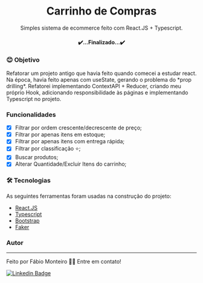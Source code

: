 <h1 align="center">Carrinho de Compras</h1>

<p align="center">
    Simples sistema de ecommerce feito com React.JS + Typescript.
</p>
<h4 align="center"> 
	✔️...Finalizado...✔️
</h4>

### 😊 Objetivo
<p align="left">Refatorar um projeto antigo que havia feito quando comecei a estudar react. Na época, havia feito apenas com useState, gerando o problema do *prop drilling*. Refatorei implementando ContextAPI + Reducer, criando meu próprio Hook, adicionando responsibilidade às páginas e implementando Typescript no projeto.
</p>

### Funcionalidades
- [x] Filtrar por ordem crescente/decrescente de preço;
- [x] Filtrar por apenas itens em estoque;
- [x] Filtrar por apenas itens com entrega rápida;
- [x] Filtrar por classificação ⭐;
- [x] Buscar produtos;
- [x] Alterar Quantidade/Excluir Itens do carrinho;

### 🛠 Tecnologias

As seguintes ferramentas foram usadas na construção do projeto:
- [React.JS](https://pt-br.reactjs.org/)
- [Typescript](https://www.typescriptlang.org/)
- [Bootstrap](https://react-bootstrap.github.io/)
- [Faker](https://www.npmjs.com/package/faker)

### Autor
---
Feito por Fábio Monteiro 👋🏽 Entre em contato!

 [![Linkedin Badge](https://img.shields.io/badge/-fabiomrm-blue?style=flat-square&logo=Linkedin&logoColor=white&link=https://www.linkedin.com/in/fabiomrm/)](https://www.linkedin.com/in/fabiomrm/) 
